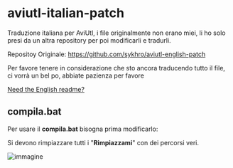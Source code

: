# aviutl-italian-patch
Traduzione italiana per AviUtl, i file originalmente non erano miei, li ho solo presi da un altra repository per poi modificarli e tradurli.

Repositoy Originale: https://github.com/sykhro/aviutl-english-patch

Per favore tenere in considerazione che sto ancora traducendo tutto il file, ci vorrà un bel po, abbiate pazienza per favore

[Need the English readme?](https://github.com/senwawa/aviutl-italian-patch/blob/master/README-EN.md)

## compila.bat
Per usare il **compila.bat** bisogna prima modificarlo:

Si devono rimpiazzare tutti i "**Rimpiazzami**" con dei percorsi veri.

![immagine](https://github.com/user-attachments/assets/8e79237b-fede-4340-b312-072490378913)


